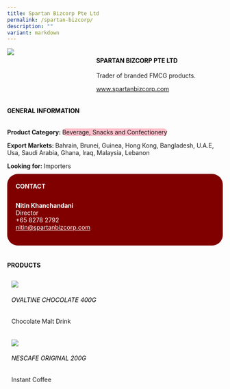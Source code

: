 ```yaml
---
title: Spartan Bizcorp Pte Ltd
permalink: /spartan-bizcorp/
description: ""
variant: markdown
---
```

<div class="flex-paragraph">
	<div style="display: flex; flex-wrap: wrap;" class="flex-container">
		<div style="flex: 1 1 40%; display: block;" class="card sgds">
			<img src="https://drive.google.com/u/0/uc?id=1H1w7BgbxlEwIsRG6kX3tw0Jin3zhjY4J&amp;export=download">
		</div>
		<div style="flex: 1 1 58%; display: block; margin-left: 3px" class="card-sgds">
			<h4 style="text-transform: uppercase; color: black;"><b>Spartan Bizcorp Pte Ltd</b></h4>
			<p>Trader of branded FMCG products.</p>
			<p><a target="_blank" href="https://www.spartanbizcorp.com">www.spartanbizcorp.com</a></p>
		</div>
	</div>
</div>

<h4 style="text-transform: uppercase; color: black;">
	<b>General Information</b>
</h4>
<div style="display: flex; flex-wrap: wrap;" class="flex-container">
	<div style="flex: 1 1 65%; display: block; align-self: stretch" class="card sgds">
		<div class="flex-paragraph">
			<p>
				<b>Product Category: </b>
				<span style="background-color: pink; border-radius: 10px;">Beverage, Snacks and Confectionery</span>
			</p>
			<p>
				<b>Export Markets: </b>Bahrain, Brunei, Guinea, Hong Kong, Bangladesh, U.A.E, Usa, Saudi Arabia, Ghana, Iraq, Malaysia, Lebanon
			</p>
			<p style="margin-bottom: 10px;">
				<b>Looking for: </b>Importers
			</p>
		</div>
	</div>
	<div style="flex: 1 1 35%; padding: 10px; display: block; background-color: maroon; border-radius: 25px; align-self: center;" class="card sgds">
		<h4 style="color: white; margin-top: 10px; margin-left: 10px;">CONTACT</h4>
		<div class="flex-paragraph">
			<p style="padding: 10px; color: white;">
				<b>Nitin Khanchandani</b>
				<br>Director<br>+65 8278 2792<br>
				<a style="color: white;" href="mailto:nitin@spartanbizcorp.com">nitin@spartanbizcorp.com</a>
			</p>
		</div>
	</div>
</div>
<br>
<h4 style="text-transform: uppercase; color: black;">
	<b>Products</b>
</h4>
<div style="display: flex; flex-wrap: wrap;">
	<div style="flex: 1 1 47%; margin: 10px; display: block;" class="card sgds">
		<div style="display: block;" class="flex-image">
			<img src="https://drive.google.com/u/0/uc?id=1vSHW6u4-7-diVbSobCzr3U__zi9JJG1U&amp;export=download">
		</div>
		<div class="flex-paragraph">
			<h6 style="text-transform: uppercase; color: black;">Ovaltine Chocolate 400G</h6>
			<p>Chocolate Malt Drink</p>
		</div>
	</div>
	<div style="flex: 1 1 47%; margin: 10px; display: block;" class="card sgds">
		<div style="display: block;" class="flex-image">
			<img src="https://drive.google.com/u/0/uc?id=1N7mZJDi2LX3fWkRXqbr1MmNjDTecQbOe&amp;export=download">
		</div>
		<div class="flex-paragraph">
			<h6 style="text-transform: uppercase; color: black;">Nescafe Original 200G</h6>
			<p>Instant Coffee</p>
		</div>
	</div>
</div>
